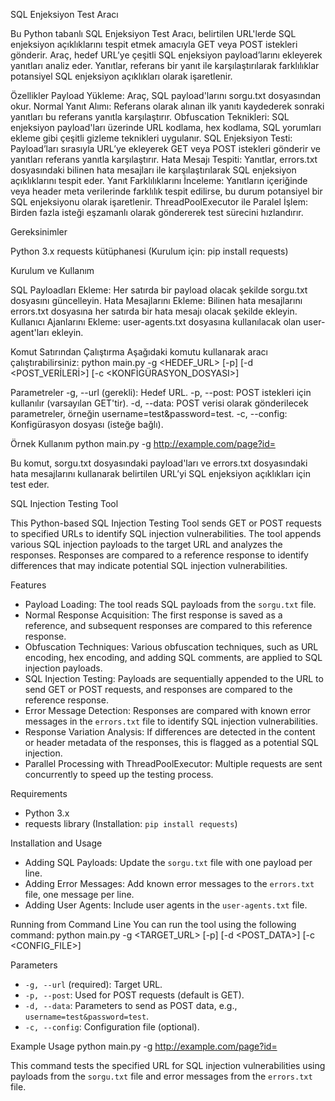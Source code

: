SQL Enjeksiyon Test Aracı

Bu Python tabanlı SQL Enjeksiyon Test Aracı, belirtilen URL'lerde SQL enjeksiyon açıklıklarını tespit etmek amacıyla GET veya POST istekleri gönderir. Araç, hedef URL’ye çeşitli SQL enjeksiyon payload’larını ekleyerek yanıtları analiz eder. Yanıtlar, referans bir yanıt ile karşılaştırılarak farklılıklar potansiyel SQL enjeksiyon açıklıkları olarak işaretlenir.

Özellikler
Payload Yükleme: Araç, SQL payload'larını sorgu.txt dosyasından okur.
Normal Yanıt Alımı: Referans olarak alınan ilk yanıtı kaydederek sonraki yanıtları bu referans yanıtla karşılaştırır.
Obfuscation Teknikleri: SQL enjeksiyon payload'ları üzerinde URL kodlama, hex kodlama, SQL yorumları ekleme gibi çeşitli gizleme teknikleri uygulanır.
SQL Enjeksiyon Testi: Payload’ları sırasıyla URL’ye ekleyerek GET veya POST istekleri gönderir ve yanıtları referans yanıtla karşılaştırır.
Hata Mesajı Tespiti: Yanıtlar, errors.txt dosyasındaki bilinen hata mesajları ile karşılaştırılarak SQL enjeksiyon açıklıklarını tespit eder.
Yanıt Farklılıklarını İnceleme: Yanıtların içeriğinde veya header meta verilerinde farklılık tespit edilirse, bu durum potansiyel bir SQL enjeksiyonu olarak işaretlenir.
ThreadPoolExecutor ile Paralel İşlem: Birden fazla isteği eşzamanlı olarak göndererek test sürecini hızlandırır.

Gereksinimler

Python 3.x
requests kütüphanesi (Kurulum için: pip install requests)

Kurulum ve Kullanım

SQL Payloadları Ekleme: Her satırda bir payload olacak şekilde sorgu.txt dosyasını güncelleyin.
Hata Mesajlarını Ekleme: Bilinen hata mesajlarını errors.txt dosyasına her satırda bir hata mesajı olacak şekilde ekleyin.
Kullanıcı Ajanlarını Ekleme: user-agents.txt dosyasına kullanılacak olan user-agent'ları ekleyin.


Komut Satırından Çalıştırma
Aşağıdaki komutu kullanarak aracı çalıştırabilirsiniz:
python main.py -g <HEDEF_URL> [-p] [-d <POST_VERİLERİ>] [-c <KONFİGÜRASYON_DOSYASI>]


Parametreler
-g, --url (gerekli): Hedef URL.
-p, --post: POST istekleri için kullanılır (varsayılan GET'tir).
-d, --data: POST verisi olarak gönderilecek parametreler, örneğin username=test&password=test.
-c, --config: Konfigürasyon dosyası (isteğe bağlı).

Örnek Kullanım
python main.py -g http://example.com/page?id=

Bu komut, sorgu.txt dosyasındaki payload'ları ve errors.txt dosyasındaki hata mesajlarını kullanarak belirtilen URL’yi SQL enjeksiyon açıklıkları için test eder.




SQL Injection Testing Tool

This Python-based SQL Injection Testing Tool sends GET or POST requests to specified URLs to identify SQL injection vulnerabilities. The tool appends various SQL injection payloads to the target URL and analyzes the responses. Responses are compared to a reference response to identify differences that may indicate potential SQL injection vulnerabilities.

Features
- Payload Loading: The tool reads SQL payloads from the `sorgu.txt` file.
- Normal Response Acquisition: The first response is saved as a reference, and subsequent responses are compared to this reference response.
- Obfuscation Techniques: Various obfuscation techniques, such as URL encoding, hex encoding, and adding SQL comments, are applied to SQL injection payloads.
- SQL Injection Testing: Payloads are sequentially appended to the URL to send GET or POST requests, and responses are compared to the reference response.
- Error Message Detection: Responses are compared with known error messages in the `errors.txt` file to identify SQL injection vulnerabilities.
- Response Variation Analysis: If differences are detected in the content or header metadata of the responses, this is flagged as a potential SQL injection.
- Parallel Processing with ThreadPoolExecutor: Multiple requests are sent concurrently to speed up the testing process.

Requirements
- Python 3.x
- requests library (Installation: `pip install requests`)

Installation and Usage
- Adding SQL Payloads: Update the `sorgu.txt` file with one payload per line.
- Adding Error Messages: Add known error messages to the `errors.txt` file, one message per line.
- Adding User Agents: Include user agents in the `user-agents.txt` file.

Running from Command Line
You can run the tool using the following command:
python main.py -g <TARGET_URL> [-p] [-d <POST_DATA>] [-c <CONFIG_FILE>]


Parameters
- `-g, --url` (required): Target URL.
- `-p, --post`: Used for POST requests (default is GET).
- `-d, --data`: Parameters to send as POST data, e.g., `username=test&password=test`.
- `-c, --config`: Configuration file (optional).

Example Usage
python main.py -g http://example.com/page?id=

This command tests the specified URL for SQL injection vulnerabilities using payloads from the `sorgu.txt` file and error messages from the `errors.txt` file.
